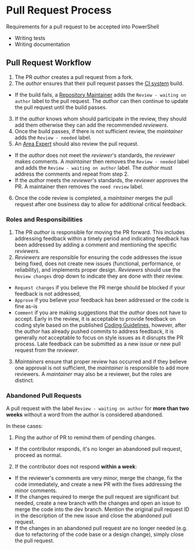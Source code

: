 # Pull Request Process

Requirements for a pull request to be accepted into PowerShell
* Writing tests
* Writing documentation

## Pull Request Workflow

1. The PR *author* creates a pull request from a fork.
1. The *author* ensures that their pull request passes the [CI system][ci-system] build.
  - If the build fails, a [Repository Maintainer][repository-maintainer] adds the `Review - waiting on author` label to the pull request. 
  The *author* can then continue to update the pull request until the build passes.
3. If the *author* knows whom should participate in the review, they should add them otherwise they can add the recommended *reviewers*.
1. Once the build passes, if there is not sufficient review, the *maintainer* adds the `Review - needed` label.
1. An [Area Expert][area-expert] should also review the pull request.
  - If the *author* does not meet the *reviewer*'s standards, the *reviewer* makes comments. A *maintainer* then removes the `Review - needed` label and adds the `Review - waiting on author` label. The *author* must address the comments and repeat from step 2.
  - If the *author* meets the *reviewer*'s standards, the *reviewer* approves the PR. A maintainer then removes the `need review` label.
6. Once the code review is completed, a *maintainer* merges the pull request after one business day to allow for additional critical feedback.

### Roles and Responsibilities

1. The PR *author* is responsible for moving the PR forward.
This includes addressing feedback within a timely period and indicating feedback has been addressed by adding a comment and mentioning the specific *reviewers*.
1. *Reviewers* are responsible for ensuring the code addresses the issue being fixed, does not create new issues (functional, performance, or reliability), and implements proper design.
*Reviewers* should use the `Review changes` drop down to indicate they are done with their review.
  - `Request changes` if you believe the PR merge should be blocked if your feedback is not addressed,
  - `Approve` if you believe your feedback has been addressed or the code is fine as-is
  - `Comment` if you are making suggestions that the *author* does not have to accept.
  Early in the review, it is acceptable to provide feedback on coding style based on the published [Coding Guidelines](coding-guidelines), however, after
  the *author* has already pushed commits to address feedback, it is generally _not_ acceptable to focus on style issues as it disrupts the PR process.
  Late feedback can be submitted as a new issue or new pull request from the *reviewer*.
3. *Maintainers* ensure that proper review has occurred and if they believe one approval is not sufficient, the *maintainer* is responsible to add more reviewers.
A *maintainer* may also be a reviewer, but the roles are distinct.


### Abandoned Pull Requests
A pull request with the label `Review - waiting on author` for **more than two weeks** without a word from the author is considered abandoned.

In these cases:

1. Ping the author of PR to remind them of pending changes.
  - If the contributor responds, it's no longer an abandoned pull request, proceed as normal.
2. If the contributor does not respond **within a week**:
  - If the reviewer's comments are very minor, merge the change, fix the code immediately, and create a new PR with the fixes addressing the minor comments.
  - If the changes required to merge the pull request are significant but needed, create a new branch with the changes and open an issue to merge the code into the dev branch. Mention the original pull request ID in the description of the new issue and close the abandoned pull request. 
  - If the changes in an abandoned pull request are no longer needed (e.g. due to refactoring of the code base or a design change), simply close the pull request.

[repository-maintainer]: ../community/governance.md#repository-maintainers
[area-expert]: ../community/governance.md#area-experts#area-experts
[coding-guidelines]: ./coding-guidelines.md
[ci-system]: ../testing-guidelines/testing-guidelines.md#ci-system